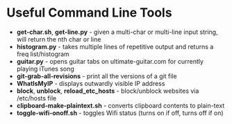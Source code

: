 # Useful Command Line Tools

* **get-char.sh**, **get-line.py** - given a multi-char or multi-line input string, will return the nth char or line
* **histogram.py** - takes multiple lines of repetitive output and returns a freq list/histogram
* **guitar.py** - opens guitar tabs on ultimate-guitar.com for currently playing iTunes song
* **git-grab-all-revisions** - print all the versions of a git file
* **WhatIsMyIP** - displays outwardly visible IP address
* **block**, **unblock**, **reload_etc_hosts** - block/unblock websites via /etc/hosts file
* **clipboard-make-plaintext.sh** - converts clipboard contents to plain-text
* **toggle-wifi-onoff.sh** - toggles Wifi status (turns on if off, turns off if on)
